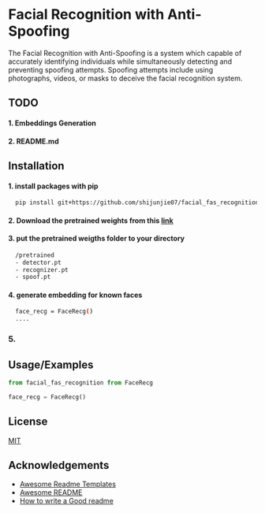 
# Facial Recognition with Anti-Spoofing

The Facial Recognition with Anti-Spoofing is a system which capable of accurately identifying individuals while simultaneously detecting and preventing spoofing attempts. Spoofing attempts include using photographs, videos, or masks to deceive the facial recognition system.
## TODO
#### 1. Embeddings Generation
#### 2. README.md
## Installation

#### 1. install packages with pip
```bash
  pip install git+https://github.com/shijunjie07/facial_fas_recognition.git
```
#### 2. Download the pretrained weights from this [link](https://drive.google.com/drive/folders/1dqH2P7YGROh9SbjQDMsMX0vs8O8JzDPE?usp=sharing)
#### 3. put the pretrained weigths folder to your directory
```bash
  /pretrained
  - detector.pt
  - recognizer.pt
  - spoof.pt
```
#### 4. generate embedding for known faces
```bash
  face_recg = FaceRecg()
  ....

```
### 5. 
## Usage/Examples

```python
from facial_fas_recognition from FaceRecg

face_recg = FaceRecg()
```


## License

[MIT](https://choosealicense.com/licenses/mit/)


## Acknowledgements

 - [Awesome Readme Templates](https://awesomeopensource.com/project/elangosundar/awesome-README-templates)
 - [Awesome README](https://github.com/matiassingers/awesome-readme)
 - [How to write a Good readme](https://bulldogjob.com/news/449-how-to-write-a-good-readme-for-your-github-project)

